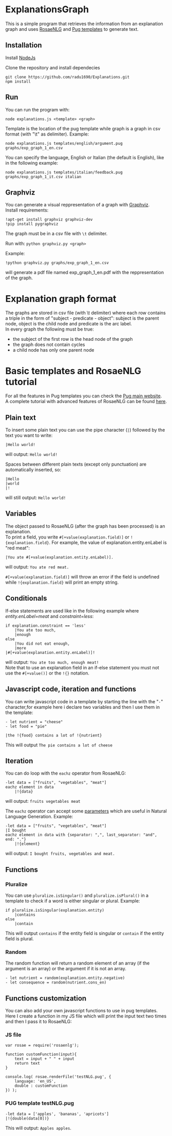 # ExplanationsGraph
This is a simple program that retrieves the information from an explanation graph and uses [RosaeNLG](https://rosaenlg.org/) and [Pug templates](https://pugjs.org/) to generate text.  

## Installation  
Install [NodeJs](https://nodejs.org/en/download/)  

Clone the repository and install dependecies
```
git clone https://github.com/radu1690/Explanations.git
npm install
```

## Run
You can run the program with:  
```
node explanations.js <template> <graph>
``` 
Template is the location of the pug template while graph is a graph in csv format (with "\t" as delimiter). Example:  
```
node explanations.js templates/english/argument.pug graphs/exp_graph_1_en.csv
``` 
  
You can specify the language, English or Italian (the default is English), like in the following example:  
```
node explanations.js templates/italian/feedback.pug graphs/exp_graph_1_it.csv italian
```  

## Graphviz
You can generate a visual reppresentation of a graph with [Graphviz](https://graphviz.org/).  
Install requirements:
```
!apt-get install graphviz graphviz-dev
!pip install pygraphviz
```

The graph must be in a csv file with ```\t``` delimiter.  

Run with: 
```python graphviz.py <graph> ```  

Example:
```
!python graphviz.py graphs/exp_graph_1_en.csv
```
will generate a pdf file named exp_graph_1_en.pdf with the reppresentation of the graph.

# Explanation graph format
The graphs are stored in csv file (with \t delimiter) where each row contains a triple in the form of "subject - predicate - object": subject is the parent node, object is the child node and predicate is the arc label.  
In every graph the following must be true:
* the subject of the first row is the head node of the graph
* the graph does not contain cycles
* a child node has only one parent node

# Basic templates and RosaeNLG tutorial
For all the features in Pug templates you can check the [Pug main website](https://pugjs.org/).  
A complete tutorial with advanced features of RosaeNLG can be found [here](https://rosaenlg.org/rosaenlg/3.0.0/tutorials/tutorial_en_US.html).
## Plain text
To insert some plain text you can use the pipe character (`|`) followed by the text you want to write:  
```
|Hello world!
```
will output: ```Hello world!```

Spaces between different plain texts (except only punctuation) are automatically inserted, so:
```
|Hello
|world
|!
```
will still output: ```Hello world!``` 

## Variables  
The object passed to RosaeNLG (after the graph has been processed) is an explanation.  
To print a field, you write ```#[+value(explanation.field)]``` or ```!{explanation.field}```. For example, the value of explanation.entity.enLabel is "red meat":  
```
|You ate #[+value(explanation.entity.enLabel)].
```
will output: ```You ate red meat.```  

```#[+value(explanation.field)]``` will throw an error if the field is undefined while ```!{explanation.field}``` will print an empty string.

## Conditionals
If-else statements are used like in the following example where _entity.enLabel=meat_ and _constraint=less_:
```
if explanation.constraint == 'less'
	|You ate too much,
	|enough 
else 
	|You did not eat enough,
	|more
|#[+value(explanation.entity.enLabel)]!
```  
will output: ```You ate too much, enough meat!```  
Note that to use an explanation field in an if-else statement you must not use the ```#[+value()]``` or the ```!{}``` notation.  

## Javascript code, iteration and functions
You can write javascript code in a template by starting the line with the "```-```" character,for example here i declare two variables and then I use them in the template:
```
- let nutrient = "cheese"
- let food = "pie"

|the !{food} contains a lot of !{nutrient}
```
This will output ```The pie contains a lot of cheese```

## Iteration
You can do loop with the ```eachz``` operator from RosaeNLG:
```
-let data = ["fruits", "vegetables", "meat"]
eachz element in data
    |!{data}
```
will output: ```fruits vegetables meat```

The ```eachz``` operator can accept some [parameters](https://rosaenlg.org/rosaenlg/3.0.0/mixins_ref/eachz_itemz.html) which are useful in Natural Language Generation. Example:
```
-let data = ["fruits", "vegetables", "meat"]
|I bought
eachz element in data with {separator: ",", last_separator: "and", end: "."} 
    |!{element}
```
will output: ```I bought fruits, vegetables and meat.```

## Functions
### Pluralize
You can use ```pluralize.isSingular()``` and ```pluralize.isPlural()``` in a template to check if a word is either singular or plural. Example:  
```
if pluralize.isSingular(explanation.entity)
	|contains
else
	|contain
```  
This will output ```contains``` if the entity field is singular or ```contain``` if the entity field is plural.  

### Random
The random function will return a random element of an array (if the argument is an array) or the argument if it is not an array.  
```
- let nutrient = random(explanation.entity.negative)
- let consequence = random(nutrient.cons_en)
```

## Functions customization
You can also add your own javascript functions to use in pug templates.  
Here I create a function in my JS file which will print the input text two times and then I pass it to RosaeNLG:
### JS file
```
var rosae = require('rosaenlg');

function customFunction(input){
    text = input + " " + input
    return text
}

console.log( rosae.renderFile('testNLG.pug', {
    language: 'en_US',
    double : customFunction
}) );
```  
### PUG template testNLG.pug
```
-let data = ['apples', 'bananas', 'apricots']
|!{double(data[0])}
```  
This will output: ```Apples apples```. 
